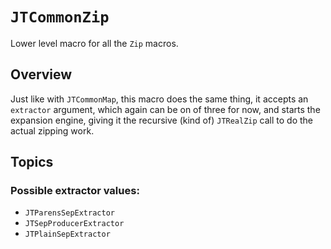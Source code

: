 # ``JTCommonZip``

Lower level macro for all the `Zip` macros.

## Overview

Just like with ``JTCommonMap``, this macro does the same thing, it accepts
an `extractor` argument, which again can be on of three for now, and starts the
expansion engine, giving it the recursive
(kind of) ``JTRealZip`` call to do the actual zipping work.


## Topics

### Possible extractor values: 

- ``JTParensSepExtractor``
- ``JTSepProducerExtractor``
- ``JTPlainSepExtractor``
